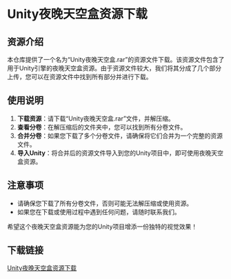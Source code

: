 # Unity夜晚天空盒资源下载

## 资源介绍

本仓库提供了一个名为“Unity夜晚天空盒.rar”的资源文件下载。该资源文件包含了用于Unity引擎的夜晚天空盒资源。由于资源文件较大，我们将其分成了几个部分上传，您可以在资源文件中找到所有部分并进行下载。

## 使用说明

1. **下载资源**：请下载“Unity夜晚天空盒.rar”文件，并解压缩。
2. **查看分卷**：在解压缩后的文件夹中，您可以找到所有分卷文件。
3. **合并分卷**：如果您下载了多个分卷文件，请确保将它们合并为一个完整的资源文件。
4. **导入Unity**：将合并后的资源文件导入到您的Unity项目中，即可使用夜晚天空盒资源。

## 注意事项

- 请确保您下载了所有分卷文件，否则可能无法解压缩或使用资源。
- 如果您在下载或使用过程中遇到任何问题，请随时联系我们。

希望这个夜晚天空盒资源能为您的Unity项目增添一份独特的视觉效果！

## 下载链接

[Unity夜晚天空盒资源下载](https://pan.quark.cn/s/a169bd4e0b27)